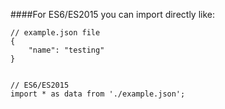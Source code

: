 ####For ES6/ES2015 you can import directly like:

    // example.json file
    {
        "name": "testing"
    }


    // ES6/ES2015
    import * as data from './example.json';
